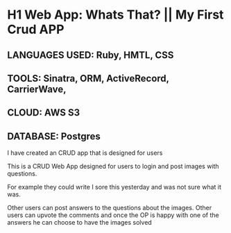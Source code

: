# H1 Web App: Whats That? || My First Crud APP

## LANGUAGES USED: Ruby, HMTL, CSS

## TOOLS: Sinatra, ORM, ActiveRecord, CarrierWave,

## CLOUD: AWS S3

## DATABASE: Postgres

I have created an CRUD app that is designed for users 

This is a CRUD Web App designed for users to login and post images with questions. 

For example they could write I sore this yesterday and was not sure what it was. 

Other users can post answers to the questions about the images. Other users can upvote the comments and once the OP is happy with one of the answers he can choose to have the images solved 

